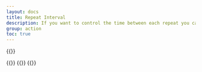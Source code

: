 ```yaml
---
layout: docs
title: Repeat Interval
description: If you want to control the time between each repeat you can provide repeat-interval as well.
group: action
toc: true
---
```


{{<img action-repeat.png>}}

{{<markdown>}}
{{<partial example-float.md>}}
{{</markdown >}}